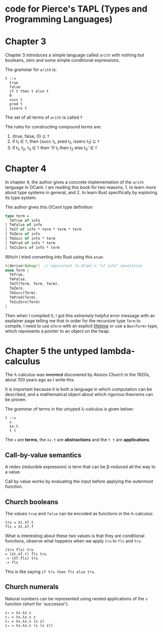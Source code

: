 # code for Pierce's TAPL (Types and Programming Languages)

# Chapter 3
Chapter 3 introduces a simple language called `arith` with nothing but booleans, zero and some simple conditional expressions.

The grammar for `arith` is:
```
t ::= 
  true
  false
  if t then t else t
  0
  succ t
  pred t
  iszero t
```

The set of all terms of `arith` is called `T`

The rules for constructing compound terms are:
1. {true, false, 0} &subseteq; `T`
1. if t<sub>1</sub> &in; `T`, then {succ t<sub>1</sub>, pred t<sub>1</sub>, iszero t<sub>1</sub>} &subseteq; `T`
1. if t<sub>1</sub>, t<sub>2</sub>, t<sub>3</sub> &in; `T` then 
'if t<sub>1</sub> then t<sub>2</sub> else t<sub>3</sub>' &in; `T`


# Chapter 4
In chapter 4, the author gives a concrete implementation of the `arith` language in OCaml. I am reading this book for two reasons, 1. to learn more about type systems in general, and 2. to learn Rust specifically by exploring its type system.

The author gives this OCaml type definition:
``` ocaml
type term = 
  TmTrue of info
| TmFalse of info
| TmIf of info * term * term * term
| TmZero of info
| TmSucc of info * term
| TmPred of info * term
| TmIsZero of info * term
```
Which I tried converting into Rust using this `enum`:

``` rust
#[derive(Debug)]  // equivalent to OCaml's "of info" annotation
enum Term {
  TmTrue,
  TmFalse,
  TmIf(Term, Term, Term),
  TmZero,
  TmSucc(Term),
  TmPred(Term),
  TmIsZero(Term)
}
```

Then when I compiled it, I got this _extremely_ helpful error message with an explainer page telling me that in order for the recursive type `Term` to compile, I need to use `&Term` with an explicit [lifetime](https://doc.rust-lang.org/1.9.0/book/lifetimes.html) or use a `Box<Term>` type, which represents a pointer to an object on the heap.


# Chapter 5 the untyped lambda-calculus

The λ-calculus was ~~invented~~ discovered by Alonzo Church in the 1920s, about 100 years ago as I write this.

It is important because it is both a language in which computation can be described, and a mathematical object about which rigorous theorems can be proven.

The grammar of terms in the untyped λ-calculus is given below:

```
t ::= 
  x
  λx.t
  t t
```

The `x` are **terms**, the `λx.t` are **abstractions** and the `t t` are **applications**.

## Call-by-value semantics

A redex (reducible expression) is term that can be &beta;-reduced all the way to a value.

Call by value works by evaluating the input before applying the outermost function.

## Church booleans

The values `true` and `false` can be encoded as functions in the λ-calculus:

```
tru = λt.λf.t
fls = λt.λf.f
```

What is interesting about these two values is that they are conditional functions, observe what happens when we apply `tru` to `fls` and `tru`

```
(tru fls) tru
= (λt.λf.t) fls tru
-> (λf.fls) tru
-> fls
```

This is like saying `if tru then fls else tru`.

## Church numerals

Natural numbers can be represented using nested applications of the `s` function (short for 'successor').

```
c₀ = λs.λz.z
c₁ = λs.λz.s z
c₂ = λs.λz.s (s z)
c₃ = λs.λz.s (s (s z))
```

